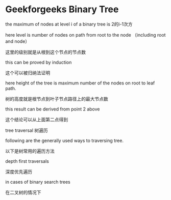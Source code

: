 # Geekforgeeks Binary Tree

the maximum of nodes at level i of a binary tree is 2的i-1次方

here level is number of nodes on path from root to the node （including root and node）

这里的级别就是从根到这个节点的节点数

this can be proved by induction	

这个可以被归纳法证明

here height of the tree is maximum number of the nodes on root to leaf path.

树的高度就是根节点到叶子节点路径上的最大节点数

this result can be derived from point 2 above

这个结论可以从上面第二点得到

tree traversal 树遍历

following are the generally used ways to traversing tree.

以下是树常用的遍历方法

depth first traversals

深度优先遍历

in cases of binary search trees 

在二叉树的情况下
